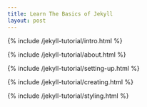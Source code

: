 ```yaml
---
title: Learn The Basics of Jekyll
layout: post
---
```


<div class="tutorial">

{% include /jekyll-tutorial/intro.html %}

{% include /jekyll-tutorial/about.html %}

{% include /jekyll-tutorial/setting-up.html %}

{% include /jekyll-tutorial/creating.html %}

{% include /jekyll-tutorial/styling.html %}

</div>

















	


	




	




	
	




